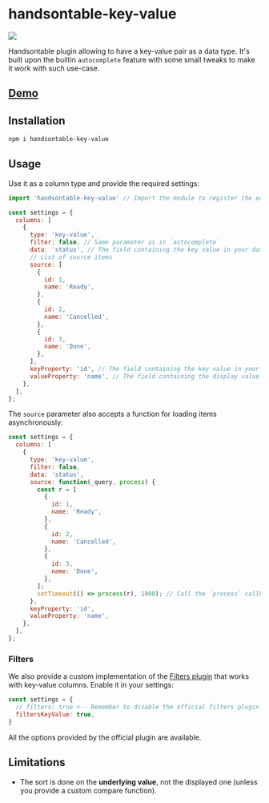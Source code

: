 # handsontable-key-value

[![](https://img.shields.io/npm/v/handsontable-key-value.svg?style=flat)](https://www.npmjs.com/package/handsontable-key-value)

Handsontable plugin allowing to have a key-value pair as a data type. It's built upon the builtin `autocomplete` feature with some small tweaks to make it work with such use-case.

## [Demo](https://stackblitz.com/edit/handsontable-key-value-demo)

## Installation

```bash
npm i handsontable-key-value
```

## Usage

Use it as a column type and provide the required settings:

```js
import 'handsontable-key-value' // Import the module to register the extensions

const settings = {
  columns: [
    {
      type: 'key-value',
      filter: false, // Same parameter as in `autocomplete`
      data: 'status', // The field containing the key value in your data
      // List of source items
      source: [
        {
          id: 1,
          name: 'Ready',
        },
        {
          id: 2,
          name: 'Cancelled',
        },
        {
          id: 3,
          name: 'Done',
        },
      ],
      keyProperty: 'id', // The field containing the key value in your items
      valueProperty: 'name', // The field containing the display value in your items
    },
  ],
};
```

The `source` parameter also accepts a function for loading items asynchronously:

```js
const settings = {
  columns: [
    {
      type: 'key-value',
      filter: false,
      data: 'status',
      source: function(_query, process) {
        const r = [
          {
            id: 1,
            name: 'Ready',
          },
          {
            id: 2,
            name: 'Cancelled',
          },
          {
            id: 3,
            name: 'Done',
          },
        ];
        setTimeout(() => process(r), 1000); // Call the `process` callback with your items.
      },
      keyProperty: 'id',
      valueProperty: 'name',
    },
  ],
};
```

### Filters

We also provide a custom implementation of the [Filters plugin](https://handsontable.com/docs/latest/demo-filtering.html) that works with key-value columns. Enable it in your settings:

```js
const settings = {
  // filters: true <-- Remember to disable the official filters plugin
  filtersKeyValue: true,
}
```

All the options provided by the official plugin are available.

## Limitations

* The sort is done on the **underlying value**, not the displayed one (unless you provide a custom compare function).
